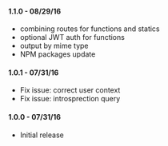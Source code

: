 #### 1.1.0 - 08/29/16

* combining routes for functions and statics
* optional JWT auth for functions
* output by mime type
* NPM packages update

#### 1.0.1 - 07/31/16

* Fix issue: correct user context
* Fix issue: introsprection query

#### 1.0.0 - 07/31/16

* Initial release
